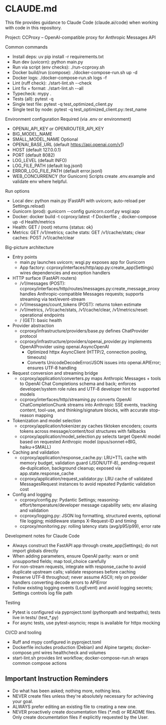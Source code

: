 # CLAUDE.md

This file provides guidance to Claude Code (claude.ai/code) when working with code in this repository.

Project: CCProxy – OpenAI-compatible proxy for Anthropic Messages API

Common commands
- Install deps: uv pip install -r requirements.txt
- Run dev (uvicorn): python main.py
- Run via script (env checks): ./run-ccproxy.sh
- Docker build/run (compose): ./docker-compose-run.sh up -d
- Docker logs: ./docker-compose-run.sh logs -f
- Lint (ruff check): ./start-lint.sh --check
- Lint fix + format: ./start-lint.sh --all
- Typecheck: mypy .
- Tests (all): pytest -q
- Single test file: pytest -q test_optimized_client.py
- Single test by node: pytest -q test_optimized_client.py::test_name

Environment configuration
Required (via .env or environment)
- OPENAI_API_KEY or OPENROUTER_API_KEY
- BIG_MODEL_NAME
- SMALL_MODEL_NAME
Optional
- OPENAI_BASE_URL (default https://api.openai.com/v1)
- HOST (default 127.0.0.1)
- PORT (default 8082)
- LOG_LEVEL (default INFO)
- LOG_FILE_PATH (default log.jsonl)
- ERROR_LOG_FILE_PATH (default error.jsonl)
- WEB_CONCURRENCY (for Gunicorn)
Scripts create .env.example and validate env where helpful.

Run options
- Local dev: python main.py (FastAPI with uvicorn; auto-reload per Settings.reload)
- Gunicorn (prod): gunicorn --config gunicorn.conf.py wsgi:app
- Docker: docker build -t ccproxy:latest -f Dockerfile .; docker-compose up -d
Health/metrics
- Health: GET / (root) returns {status: ok}
- Metrics: GET /v1/metrics; cache stats: GET /v1/cache/stats; clear caches: POST /v1/cache/clear

Big-picture architecture
- Entry points
  - main.py launches uvicorn; wsgi.py exposes app for Gunicorn
  - App factory: ccproxy/interfaces/http/app.py:create_app(Settings) wires dependencies and exception handlers
- HTTP surface (FastAPI routers)
  - /v1/messages (POST): ccproxy/interfaces/http/routes/messages.py:create_message_proxy handles Anthropic-compatible Messages requests; supports streaming via text/event-stream
  - /v1/messages/count_tokens (POST): returns token estimate
  - /v1/metrics, /v1/cache/stats, /v1/cache/clear, /v1/metrics/reset: operational endpoints
  - / (GET): basic health
- Provider abstraction
  - ccproxy/infrastructure/providers/base.py defines ChatProvider protocol
  - ccproxy/infrastructure/providers/openai_provider.py implements OpenAIProvider using openai.AsyncOpenAI
    - Optimized httpx AsyncClient (HTTP/2, connection pooling, timeouts)
    - Converts UnicodeDecodeError/JSON issues into openai.APIError; ensures UTF‑8 handling
- Request conversion and streaming bridge
  - ccproxy/application/converters.py maps Anthropic Messages + tools to OpenAI Chat Completions schema and back; enforces developer/system role rules and UTF‑8 developer hint for supported models
  - ccproxy/interfaces/http/streaming.py converts OpenAI ChatCompletionChunk streams into Anthropic SSE events, tracking content, tool-use, and thinking/signature blocks, with accurate stop-reason mapping
- Tokenization and model selection
  - ccproxy/application/tokenizer.py caches tiktoken encoders; counts tokens across message/content/tool structures with fallbacks
  - ccproxy/application/model_selection.py selects target OpenAI model based on requested Anthropic model (opus/sonnet→BIG, haiku→SMALL)
- Caching and validation
  - ccproxy/application/response_cache.py: LRU+TTL cache with memory budget, validation guard (JSON/UTF‑8), pending-request de‑duplication, background cleanup; exposed via app.state.response_cache
  - ccproxy/application/request_validator.py: LRU cache of validated MessagesRequest instances to avoid repeated Pydantic validation cost
- Config and logging
  - ccproxy/config.py: Pydantic Settings; reasoning-effort/temperature/developer message capability sets; env aliasing and validation
  - ccproxy/logging.py: JSON log formatting, structured events, optional file logging; middleware stamps X-Request-ID and timing
  - ccproxy/monitoring.py: rolling latency stats (avg/p95/p99), error rate

Development notes for Claude Code
- Always construct the FastAPI app through create_app(Settings); do not import globals directly
- When adding parameters, ensure OpenAI parity: warn or omit unsupported fields; map tool_choice carefully
- For non-stream requests, integrate with response_cache to avoid duplicate upstream calls; validate responses before caching
- Preserve UTF‑8 throughout; never assume ASCII; rely on provider handlers converting decode errors to APIError
- Follow existing logging events (LogEvent) and avoid logging secrets; Settings controls log file path

Testing
- Pytest is configured via pyproject.toml (pythonpath and testpaths); tests live in tests/ (test_*.py)
- For async tests, use pytest-asyncio; respx is available for httpx mocking

CI/CD and tooling
- Ruff and mypy configured in pyproject.toml
- Dockerfile includes production (Debian) and Alpine targets; docker-compose.yml wires healthcheck and volumes
- start-lint.sh provides lint workflow; docker-compose-run.sh wraps common compose actions

## Important Instruction Reminders
- Do what has been asked; nothing more, nothing less.
- NEVER create files unless they're absolutely necessary for achieving your goal.
- ALWAYS prefer editing an existing file to creating a new one.
- NEVER proactively create documentation files (*.md) or README files. Only create documentation files if explicitly requested by the User.